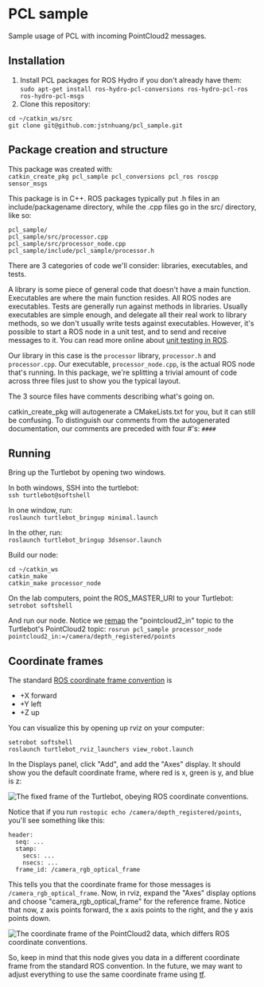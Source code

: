 # PCL sample
Sample usage of PCL with incoming PointCloud2 messages.

## Installation
1. Install PCL packages for ROS Hydro if you don't already have them:<br />
  `sudo apt-get install ros-hydro-pcl-conversions ros-hydro-pcl-ros ros-hydro-pcl-msgs`
2. Clone this repository:
```
cd ~/catkin_ws/src
git clone git@github.com:jstnhuang/pcl_sample.git
```

## Package creation and structure
This package was created with:<br />
`catkin_create_pkg pcl_sample pcl_conversions pcl_ros roscpp sensor_msgs`

This package is in C++. ROS packages typically put .h files in an include/packagename directory, while the .cpp files go in the src/ directory, like so:
```
pcl_sample/
pcl_sample/src/processor.cpp
pcl_sample/src/processor_node.cpp
pcl_sample/include/pcl_sample/processor.h
```

There are 3 categories of code we'll consider: libraries, executables, and tests.

A library is some piece of general code that doesn't have a main function. Executables are where the main function resides. All ROS nodes are executables. Tests are generally run against methods in libraries. Usually executables are simple enough, and delegate all their real work to library methods, so we don't usually write tests against executables. However, it's possible to start a ROS node in a unit test, and to send and receive messages to it. You can read more online about [unit testing in ROS](http://wiki.ros.org/UnitTesting).

Our library in this case is the `processor` library, `processor.h` and `processor.cpp`. Our executable, `processor_node.cpp`, is the actual ROS node that's running. In this package, we're splitting a trivial amount of code across three files just to show you the typical layout.

The 3 source files have comments describing what's going on.

catkin_create_pkg will autogenerate a CMakeLists.txt for you, but it can still be confusing. To distinguish our comments from the autogenerated documentation, our comments are preceded with four #'s: `####`

## Running

Bring up the Turtlebot by opening two windows.

In both windows, SSH into the turtlebot:<br />
```ssh turtlebot@softshell```

In one window, run:<br />
```roslaunch turtlebot_bringup minimal.launch```

In the other, run:<br />
```roslaunch turtlebot_bringup 3dsensor.launch```

Build our node:
```
cd ~/catkin_ws
catkin_make
catkin_make processor_node
```

On the lab computers, point the ROS_MASTER_URI to your Turtlebot:<br />
`setrobot softshell`

And run our node. Notice we [remap](http://wiki.ros.org/Remapping%20Arguments) the "pointcloud2_in" topic to the Turtlebot's PointCloud2 topic:
`rosrun pcl_sample processor_node pointcloud2_in:=/camera/depth_registered/points`

## Coordinate frames
The standard [ROS coordinate frame convention](http://wiki.ros.org/geometry/CoordinateFrameConventions) is
* +X forward
* +Y left
* +Z up

You can visualize this by opening up rviz on your computer:

```
setrobot softshell
roslaunch turtlebot_rviz_launchers view_robot.launch
```

In the Displays panel, click "Add", and add the "Axes" display. It should show you the default coordinate frame, where red is x, green is y, and blue is z:

![The fixed frame of the Turtlebot, obeying ROS coordinate conventions.](https://sites.google.com/site/cse481au14/labs/base_footprint.png "The fixed frame of the Turtlebot, obeying ROS coordinate conventions.")

Notice that if you run `rostopic echo /camera/depth_registered/points`, you'll see something like this:
```
header: 
  seq: ...
  stamp: 
    secs: ...
    nsecs: ...
  frame_id: /camera_rgb_optical_frame
```

This tells you that the coordinate frame for those messages is `/camera_rgb_optical_frame`. Now, in rviz, expand the "Axes" display options and choose "camera_rgb_optical_frame" for the reference frame. Notice that now, z axis points forward, the x axis points to the right, and the y axis points down.

![The coordinate frame of the PointCloud2 data, which differs ROS coordinate conventions.](https://sites.google.com/site/cse481au14/labs/camera_rgb_optical_frame.png "The coordinate frame of the PointCloud2 data, which differs ROS coordinate conventions.")

So, keep in mind that this node gives you data in a different coordinate frame from the standard ROS convention. In the future, we may want to adjust everything to use the same coordinate frame using [tf](http://wiki.ros.org/tf).
